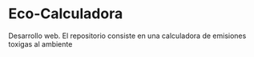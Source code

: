 # Eco-Calculadora
Desarrollo web. El repositorio consiste en una calculadora de emisiones toxigas al ambiente
